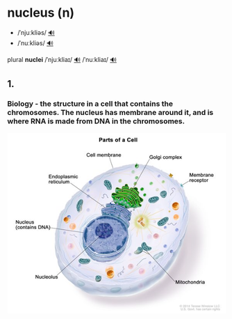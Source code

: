 # nucleus (n)

- /ˈnjuːkliəs/ [🔊](https://www.oxfordlearnersdictionaries.com/media/english/uk_pron/h/hyp/hypot/hypothalamus__gb_1.mp3)
- /ˈnuːkliəs/ [🔊](https://www.oxfordlearnersdictionaries.com/media/english/uk_pron/h/hyp/hypot/hypothalamus__gb_1.mp3)

plural **nuclei** /ˈnjuːkliaɪ/ [🔊](https://www.oxfordlearnersdictionaries.com/media/english/uk_pron/h/hyp/hypot/hypothalamus__gb_1.mp3) /ˈnuːkliaɪ/ [🔊](https://www.oxfordlearnersdictionaries.com/media/english/uk_pron/h/hyp/hypot/hypothalamus__gb_1.mp3)

## 1.

### Biology - the structure in a cell that contains the chromosomes. The nucleus has membrane around it, and is where RNA is made from DNA in the chromosomes.

![img.png](cell.png)